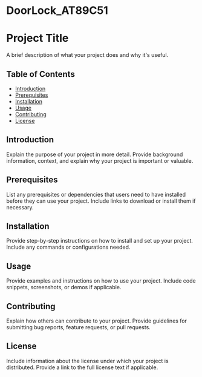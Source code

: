 # DoorLock_AT89C51
# Project Title

A brief description of what your project does and why it's useful.

## Table of Contents

- [Introduction](#introduction)
- [Prerequisites](#prerequisites)
- [Installation](#installation)
- [Usage](#usage)
- [Contributing](#contributing)
- [License](#license)

## Introduction

Explain the purpose of your project in more detail. Provide background information, context, and explain why your project is important or valuable.

## Prerequisites

List any prerequisites or dependencies that users need to have installed before they can use your project. Include links to download or install them if necessary.

## Installation

Provide step-by-step instructions on how to install and set up your project. Include any commands or configurations needed.

## Usage

Provide examples and instructions on how to use your project. Include code snippets, screenshots, or demos if applicable.

## Contributing

Explain how others can contribute to your project. Provide guidelines for submitting bug reports, feature requests, or pull requests.

## License

Include information about the license under which your project is distributed. Provide a link to the full license text if applicable.

